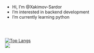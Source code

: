 - Hi, I’m @Xakimov-Sardor
- I’m interested in backend development
- I’m currently learning python




<br /> <br />

[![Top Langs](https://github-readme-stats.vercel.app/api/top-langs/?username=xakimov-sardor)](https://github.com/anuraghazra/github-readme-stats)
<br /> 
![](https://komarev.com/ghpvc/?username=xakimov-sardor)
<!---
sanjarbek-ismatov/sanjarbek-ismatov is a ✨ special ✨ repository because its `README.md` (this file) appears on your GitHub profile.
You can click the Preview link to take a look at your changes.
--->
